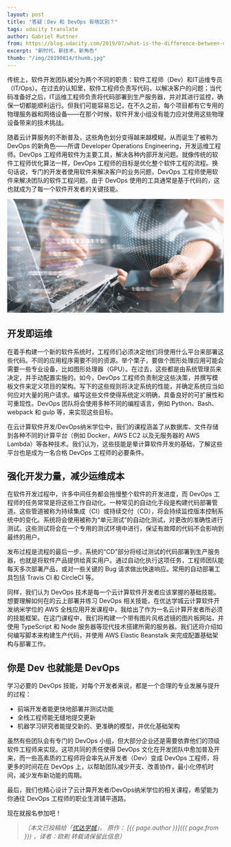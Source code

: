 ```yaml
---
layout: post
title: "答疑：Dev 和 DevOps 有啥区别？"
tags: udacity translate 
author: Gabriel Ruttner 
from: https://blog.udacity.com/2019/07/what-is-the-difference-between-dev-and-devops.html
excerpt: "新时代，新技术，新角色"
thumb: "/img/20190814/thumb.jpg"
---
```


传统上，软件开发团队被分为两个不同的职责：软件工程师（Dev）和IT运维专员（IT/Ops）。在过去的认知里，软件工程师负责写代码，以解决客户的问题；当代码准备好之后，IT运维工程师负责将代码部署到生产服务器，并对其进行监控，确保一切都能顺利运行。但我们可能容易忘记，在不久之前，每个项目都有它专用的物理服务器和网络设备——在那个时候，软件开发小组没有能力应对使用这些物理设备带来的技术挑战。

随着云计算服务的不断普及，这些角色划分变得越来越模糊，从而诞生了被称为 DevOps 的新角色——所谓 Developer Operations Engineering，开发运维工程师。DevOps 工程师用软件为主要工具，解决各种内部开发问题。就像传统的软件工程师优化算法一样，DevOps 工程师的目标是优化整个软件工程的流程。换句话说，专门的开发者使用软件来解决客户的业务问题，DevOps 工程师使用软件来解决团队的软件工程问题。由于 DevOps 使用的工具通常是基于代码的，这也就成为了每一个软件开发者的关键技能。

<img src="/img/20190814/001.png" />

## 开发即运维

在着手构建一个新的软件系统时，工程师们必须决定他们将使用什么平台来部署这些代码。不同的应用程序需要不同的资源。举个栗子，要做个图形处理应用可能会需要一些专业设备，比如图形处理器（GPU）。在过去，这些都是由系统管理员来决定，并手动配置实施的。如今，DevOps 工程师负责制定这些决策，并撰写模板文件来定义项目的架构。写下的这些规则将决定系统的性能，并确定系统应当如何应对大量的用户请求。编写这些文件使得系统定义明确，具备良好的可扩展性和可重现性。DevOps 团队将会使用多种不同的编程语言，例如 Python、Bash、webpack 和 gulp 等，来实现这些目标。

在云计算软件开发/DevOps纳米学位中，我们的课程涵盖了从数据库、文件存储到各种不同的计算平台（例如 Docker，AWS EC2 以及无服务器的 AWS Lambda）等各种技术。我们认为，这些技能是晕计算软件开发的基础，了解这些平台也是成为一名合格 DevOps 工程师的必要条件。

## 强化开发力量，减少运维成本

在软件开发过程中，许多中间任务都会拖慢整个软件的开发进度，而 DevOps 工程师的任务常常是将这些工作自动化。一种常见的自动化手段是构建代码部署管道。这些管道被称为持续集成（CI）或持续交付（CD），将会持续监控版本控制系统中的变化。系统将会使用被称为“单元测试”的自动化测试，对更改的准确性进行测试。这些测试将会在一个专用的测试环境中进行，保证有故障的代码不会影响到最终的用户。

发布过程是流程的最后一步。系统的“CD”部分将经过测试的代码部署到生产服务器，也就是将软件产品提供给真实用户。通过自动化执行这项任务，工程师团队能每天多次部署产品，或对一些关键的 Bug 请求做出快速响应。常用的自动部署工具包括 Travis CI 和 CircleCI 等。

同样，我们认为 DevOps 技术是每一个云计算软件开发者应该掌握的基础技能。想要理解如何在的云上部署并练习 DevOps 相关技能，在优达学城云计算软件开发纳米学位的 AWS 全栈应用开发课程中，我给出了作为一名云计算开发者所必须的技能框架。在这门课程中，我们将构建一个带有图片风格滤镜的图片板网站，并使用 TypeScript 和 Node 服务器等现代技术搭建所需的服务器。我们还将介绍如何编写脚本来构建生产代码，并使用 AWS Elastic Beanstalk 来完成配置基础架构与部署工作。

## 你是 Dev 也就能是 DevOps

学习必要的 DevOps 技能，对每个开发者来说，都是一个合理的专业发展与提升的过程：

* 前端开发者能更快地部署并测试功能
* 全栈工程师能无缝地提交更新
* 机器学习研究者能提交新的、更准确的模型，并优化基础架构

虽然有些团队会有专门的 DevOps 小组，但大部分企业还是需要依靠他们的顶级软件工程师来实现。这项共同的责任使得 DevOps 文化在开发团队中愈加普及开来，而一些高素质的工程师将会率先从开发者（Dev）变成 DevOps 工程师，将更多的时间花在 DevOps 上，以帮助团队减少开支、改善协作，最小化停机时间，减少发布新功能的周期。

最后，我们也精心设计了云计算开发者/DevOps纳米学位的相关课程，希望能为你通往 DevOps 工程师的职业生涯铺平道路。

现在就报名参加吧！

> _（本文已投稿给「[优达学城](https://cn.udacity.com)」。 原作： [{{ page.author }}]({{ page.from }}) ，译者：欧剃 转载请保留此信息）_